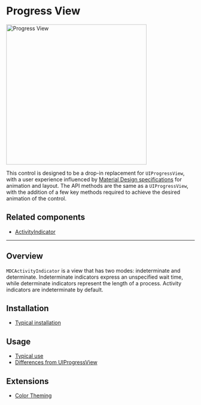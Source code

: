 # Progress View

<div class="article__asset article__asset--screenshot">
  <img src="docs/assets/progress_view.png" alt="Progress View" width="375">
</div>

This control is designed to be a drop-in replacement for `UIProgressView`, with a user experience
influenced by [Material Design specifications](https://material.io/go/design-progress-indicators#)
for animation and layout. The API methods are the same as a `UIProgressView`, with the addition of a
few key methods required to achieve the desired animation of the control.

<!-- design-and-api -->

## Related components

* [ActivityIndicator](../../ActivityIndicator)

<!-- toc -->

- - -

## Overview

`MDCActivityIndicator` is a view that has two modes: indeterminate and determinate. Indeterminate
indicators express an unspecified wait time, while determinate indicators represent the length of a
process. Activity indicators are indeterminate by default.

## Installation

- [Typical installation](../../../docs/component-installation.md)

## Usage

- [Typical use](typical-use.md)
- [Differences from UIProgressView](differences-from-uiprogressview.md)

## Extensions

- [Color Theming](color-theming.md)
